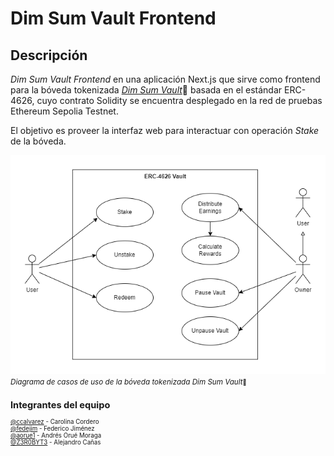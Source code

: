 # Dim Sum Vault Frontend

## Descripción

_Dim Sum Vault Frontend_ en una aplicación Next.js que sirve como frontend para la bóveda tokenizada [_Dim Sum Vault_](https://github.com/ccalvarez/dim-sum-vault):rice: basada en el estándar ERC-4626, cuyo contrato Solidity se encuentra desplegado en la red de pruebas Ethereum Sepolia Testnet.

El objetivo es proveer la interfaz web para interactuar con operación _Stake_ de la bóveda.

  <!-- prettier-ignore -->

![](/resources/dim-sum-vault-use-case.drawio.png) <br>_<small>Diagrama de casos de uso de la bóveda tokenizada Dim Sum Vault<small>_:rice:

## Integrantes del equipo

[@ccalvarez](https://github.com/ccalvarez) - Carolina Cordero\
[@fedejim](https://github.com/fedejim) - Federico Jiménez\
[@aorue1](https://github.com/aorue1) - Andrés Orué Moraga\
[@Z3R0BYT3](https://github.com/Z3R0BYT3) - Alejandro Cañas
